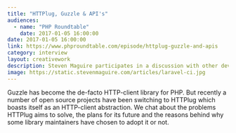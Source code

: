 ```yaml
---
title: "HTTPlug, Guzzle & API's"
audiences:
  - name: "PHP Roundtable"
    date: 2017-01-05 16:00:00
date: 2017-01-05 16:00:00
link: https://www.phproundtable.com/episode/httplug-guzzle-and-apis
category: interview
layout: creativework
description: Steven Maguire participates in a discussion with other developers about HTTP clients in the PHP community
image: https://static.stevenmaguire.com/articles/laravel-ci.jpg
---
```


Guzzle has become the de-facto HTTP-client library for PHP. But recently a number of open source projects have been switching to HTTPlug which boasts itself as an HTTP-client abstraction. We chat about the problems HTTPlug aims to solve, the plans for its future and the reasons behind why some library maintainers have chosen to adopt it or not.
